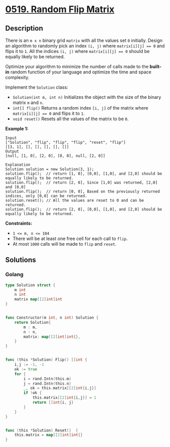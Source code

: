 # [0519. Random Flip Matrix](https://leetcode-cn.com/problems/random-flip-matrix/)



## Description

There is an `m x n` binary grid `matrix` with all the values set `0` initially. Design an algorithm to randomly pick an index `(i, j)` where `matrix[i][j] == 0` and flips it to `1`. All the indices `(i, j)` where `matrix[i][j] == 0` should be equally likely to be returned.

Optimize your algorithm to minimize the number of calls made to the **built-in** random function of your language and optimize the time and space complexity.

Implement the `Solution` class:

- `Solution(int m, int n)` Initializes the object with the size of the binary matrix `m` and `n`.
- `int[] flip()` Returns a random index `[i, j]` of the matrix where `matrix[i][j] == 0` and flips it to `1`.
- `void reset()` Resets all the values of the matrix to be `0`.

 

**Example 1:**

```
Input
["Solution", "flip", "flip", "flip", "reset", "flip"]
[[3, 1], [], [], [], [], []]
Output
[null, [1, 0], [2, 0], [0, 0], null, [2, 0]]

Explanation
Solution solution = new Solution(3, 1);
solution.flip();  // return [1, 0], [0,0], [1,0], and [2,0] should be equally likely to be returned.
solution.flip();  // return [2, 0], Since [1,0] was returned, [2,0] and [0,0]
solution.flip();  // return [0, 0], Based on the previously returned indices, only [0,0] can be returned.
solution.reset(); // All the values are reset to 0 and can be returned.
solution.flip();  // return [2, 0], [0,0], [1,0], and [2,0] should be equally likely to be returned.
```

 

**Constraints:**

- `1 <= m, n <= 104`
- There will be at least one free cell for each call to `flip`.
- At most `1000` calls will be made to `flip` and `reset`.





## Solutions

<!-- tabs:start -->

### **Golang**

```go
type Solution struct {
	m int
	n int
	matrix map[[2]int]int
}


func Constructor(m int, n int) Solution {
	return Solution{
		m : m,
		n : n,
		matrix: map[[2]int]int{},
	}
}


func (this *Solution) Flip() []int {
	i,j := -1, -1
	ok := true
	for {
		i = rand.Intn(this.m)
		j = rand.Intn(this.n)
		_, ok = this.matrix[[2]int{i,j}]
		if !ok {
			this.matrix[[2]int{i,j}] = 1
			return []int{i, j}
		}
	}
}


func (this *Solution) Reset()  {
	this.matrix = map[[2]int]int{}
}
```

<!-- tabs:end -->
